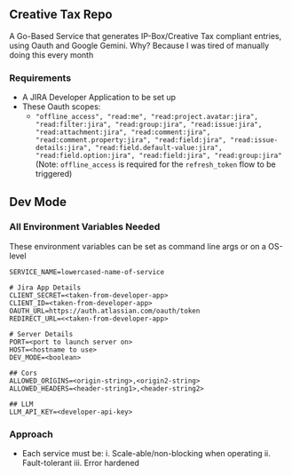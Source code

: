 ## Creative Tax Repo
A Go-Based Service that generates IP-Box/Creative Tax compliant entries, using Oauth and Google Gemini. 
Why? Because I was tired of manually doing this every month

### Requirements
* A JIRA Developer Application to be set up 
* These Oauth scopes:
  - `"offline_access", "read:me", "read:project.avatar:jira", "read:filter:jira", "read:group:jira", "read:issue:jira", "read:attachment:jira", "read:comment:jira", "read:comment.property:jira", "read:field:jira", "read:issue-details:jira", "read:field.default-value:jira", "read:field.option:jira", "read:field:jira", "read:group:jira"`
    (Note: `offline_access` is required for the `refresh_token` flow to be triggered)


## Dev Mode
<TODO>

### All Environment Variables Needed
These environment variables can be set as command line args or on a OS-level

```
SERVICE_NAME=lowercased-name-of-service

# Jira App Details
CLIENT_SECRET=<taken-from-developer-app>
CLIENT_ID=<taken-from-developer-app>
OAUTH_URL=https://auth.atlassian.com/oauth/token
REDIRECT_URL=<<taken-from-developer-app> 

# Server Details
PORT=<port to launch server on>
HOST=<hostname to use>
DEV_MODE=<boolean>

## Cors
ALLOWED_ORIGINS=<origin-string>,<origin2-string>
ALLOWED_HEADERS=<header-string1>,<header-string2>

## LLM 
LLM_API_KEY=<developer-api-key>
```

### Approach
* Each service must be:
  i. Scale-able/non-blocking when operating
  ii. Fault-tolerant
  iii. Error hardened
